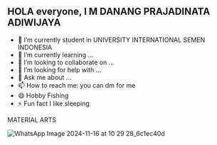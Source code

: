 ## HOLA everyone, I M DANANG PRAJADINATA ADIWIJAYA
- 🔭 I’m currently student in UNIVERSITY INTERNATIONAL SEMEN INDONESIA
- 🌱 I’m currently learning ...
- 👯 I’m looking to collaborate on ...
- 🤔 I’m looking for help with ...
- 💬 Ask me about ...
- 📫 How to reach me: you can dm for me
- 😄 Hobby Fishing
- ⚡ Fun fact I like sleeping

MATERIAL ARTS

![WhatsApp Image 2024-11-16 at 10 29 28_6c1ec40d](https://github.com/user-attachments/assets/860e5b6e-fb70-4135-b28b-04aa83e95933)
